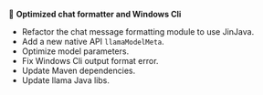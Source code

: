 🎉 __Optimized chat formatter and Windows Cli__

- Refactor the chat message formatting module to use JinJava.
- Add a new native API `llamaModelMeta`.
- Optimize model parameters.
- Fix Windows Cli output format error.
- Update Maven dependencies.
- Update llama Java libs.